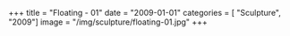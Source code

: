 +++
title = "Floating - 01"
date = "2009-01-01"
categories = [ "Sculpture", "2009"]
image = "/img/sculpture/floating-01.jpg"
+++

